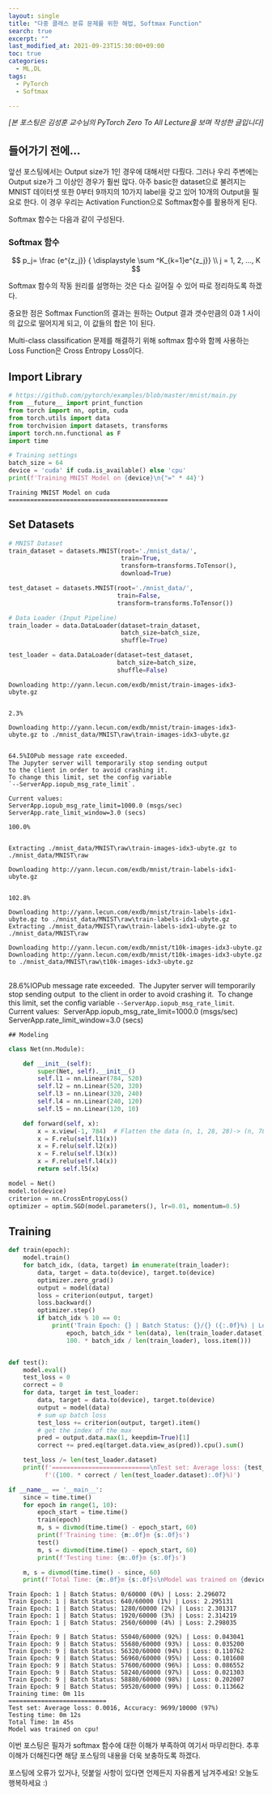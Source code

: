 ```yaml
---
layout: single
title: "다중 클래스 분류 문제를 위한 해법, Softmax Function"
search: true
excerpt: ""
last_modified_at: 2021-09-23T15:30:00+09:00
toc: true
categories:
  - ML,DL
tags:
  - PyTorch
  - Softmax

---
```


*[본 포스팅은 김성훈 교수님의 PyTorch Zero To All Lecture을 보며 작성한 글입니다]*

## 들어가기 전에...

앞선 포스팅에서는 Output size가 1인 경우에 대해서만 다뤘다. 그러나 우리 주변에는 Output size가 그 이상인 경우가 훨씬 많다. 아주 basic한 dataset으로 불려지는 MNIST 데이터셋 또한 0부터 9까지의 10가지 label을 갖고 있어 10개의 Output을 필요로 한다. 이 경우 우리는 Activation Function으로 Softmax함수를 활용하게 된다.

Softmax 함수는 다음과 같이 구성된다.

### Softmax 함수

$$
p_j= \frac {e^{z_j}} { \displaystyle \sum ^K_{k=1}e^{z_j}} \\ j = 1, 2, ..., K
$$

Softmax 함수의 작동 원리를 설명하는 것은 다소 길어질 수 있어 따로 정리하도록 하겠다.

중요한 점은 Softmax Function의 결과는 원하는 Output 결과 갯수만큼의 0과 1 사이의 값으로 떨어지게 되고, 이 값들의 합은 1이 된다.

Multi-class classification 문제를 해결하기 위해 softmax 함수와 함께 사용하는 Loss Function은 Cross Entropy Loss이다.



## Import Library


```python
# https://github.com/pytorch/examples/blob/master/mnist/main.py
from __future__ import print_function
from torch import nn, optim, cuda
from torch.utils import data
from torchvision import datasets, transforms
import torch.nn.functional as F
import time
```


```python
# Training settings
batch_size = 64
device = 'cuda' if cuda.is_available() else 'cpu'
print(f'Training MNIST Model on {device}\n{"=" * 44}')
```

    Training MNIST Model on cuda
    ============================================

## Set Datasets

```python
# MNIST Dataset
train_dataset = datasets.MNIST(root='./mnist_data/',
                               train=True,
                               transform=transforms.ToTensor(),
                               download=True)

test_dataset = datasets.MNIST(root='./mnist_data/',
                              train=False,
                              transform=transforms.ToTensor())

# Data Loader (Input Pipeline)
train_loader = data.DataLoader(dataset=train_dataset,
                               batch_size=batch_size,
                               shuffle=True)

test_loader = data.DataLoader(dataset=test_dataset,
                              batch_size=batch_size,
                              shuffle=False)
```

    Downloading http://yann.lecun.com/exdb/mnist/train-images-idx3-ubyte.gz


    2.3%
    
    Downloading http://yann.lecun.com/exdb/mnist/train-images-idx3-ubyte.gz to ./mnist_data/MNIST\raw\train-images-idx3-ubyte.gz


    64.5%IOPub message rate exceeded.
    The Jupyter server will temporarily stop sending output
    to the client in order to avoid crashing it.
    To change this limit, set the config variable
    `--ServerApp.iopub_msg_rate_limit`.
    
    Current values:
    ServerApp.iopub_msg_rate_limit=1000.0 (msgs/sec)
    ServerApp.rate_limit_window=3.0 (secs)
    
    100.0%


    Extracting ./mnist_data/MNIST\raw\train-images-idx3-ubyte.gz to ./mnist_data/MNIST\raw
    
    Downloading http://yann.lecun.com/exdb/mnist/train-labels-idx1-ubyte.gz


    102.8%
    
    Downloading http://yann.lecun.com/exdb/mnist/train-labels-idx1-ubyte.gz to ./mnist_data/MNIST\raw\train-labels-idx1-ubyte.gz
    Extracting ./mnist_data/MNIST\raw\train-labels-idx1-ubyte.gz to ./mnist_data/MNIST\raw
    
    Downloading http://yann.lecun.com/exdb/mnist/t10k-images-idx3-ubyte.gz
    Downloading http://yann.lecun.com/exdb/mnist/t10k-images-idx3-ubyte.gz to ./mnist_data/MNIST\raw\t10k-images-idx3-ubyte.gz


​    
​    28.6%IOPub message rate exceeded.
​    The Jupyter server will temporarily stop sending output
​    to the client in order to avoid crashing it.
​    To change this limit, set the config variable
​    `--ServerApp.iopub_msg_rate_limit`.
​    
​    Current values:
​    ServerApp.iopub_msg_rate_limit=1000.0 (msgs/sec)
​    ServerApp.rate_limit_window=3.0 (secs)

    ## Modeling


```python
class Net(nn.Module):

    def __init__(self):
        super(Net, self).__init__()
        self.l1 = nn.Linear(784, 520)
        self.l2 = nn.Linear(520, 320)
        self.l3 = nn.Linear(320, 240)
        self.l4 = nn.Linear(240, 120)
        self.l5 = nn.Linear(120, 10)

    def forward(self, x):
        x = x.view(-1, 784)  # Flatten the data (n, 1, 28, 28)-> (n, 784)
        x = F.relu(self.l1(x))
        x = F.relu(self.l2(x))
        x = F.relu(self.l3(x))
        x = F.relu(self.l4(x))
        return self.l5(x)
```


```python
model = Net()
model.to(device)
criterion = nn.CrossEntropyLoss()
optimizer = optim.SGD(model.parameters(), lr=0.01, momentum=0.5)
```

## Training


```python
def train(epoch):
    model.train()
    for batch_idx, (data, target) in enumerate(train_loader):
        data, target = data.to(device), target.to(device)
        optimizer.zero_grad()
        output = model(data)
        loss = criterion(output, target)
        loss.backward()
        optimizer.step()
        if batch_idx % 10 == 0:
            print('Train Epoch: {} | Batch Status: {}/{} ({:.0f}%) | Loss: {:.6f}'.format(
                epoch, batch_idx * len(data), len(train_loader.dataset),
                100. * batch_idx / len(train_loader), loss.item()))


def test():
    model.eval()
    test_loss = 0
    correct = 0
    for data, target in test_loader:
        data, target = data.to(device), target.to(device)
        output = model(data)
        # sum up batch loss
        test_loss += criterion(output, target).item()
        # get the index of the max
        pred = output.data.max(1, keepdim=True)[1]
        correct += pred.eq(target.data.view_as(pred)).cpu().sum()

    test_loss /= len(test_loader.dataset)
    print(f'===========================\nTest set: Average loss: {test_loss:.4f}, Accuracy: {correct}/{len(test_loader.dataset)} '
          f'({100. * correct / len(test_loader.dataset):.0f}%)')
```


```python
if __name__ == '__main__':
    since = time.time()
    for epoch in range(1, 10):
        epoch_start = time.time()
        train(epoch)
        m, s = divmod(time.time() - epoch_start, 60)
        print(f'Training time: {m:.0f}m {s:.0f}s')
        test()
        m, s = divmod(time.time() - epoch_start, 60)
        print(f'Testing time: {m:.0f}m {s:.0f}s')

    m, s = divmod(time.time() - since, 60)
    print(f'Total Time: {m:.0f}m {s:.0f}s\nModel was trained on {device}!')
```

    Train Epoch: 1 | Batch Status: 0/60000 (0%) | Loss: 2.296072
    Train Epoch: 1 | Batch Status: 640/60000 (1%) | Loss: 2.295131
    Train Epoch: 1 | Batch Status: 1280/60000 (2%) | Loss: 2.301317
    Train Epoch: 1 | Batch Status: 1920/60000 (3%) | Loss: 2.314219
    Train Epoch: 1 | Batch Status: 2560/60000 (4%) | Loss: 2.298035
    ...
    Train Epoch: 9 | Batch Status: 55040/60000 (92%) | Loss: 0.043041
    Train Epoch: 9 | Batch Status: 55680/60000 (93%) | Loss: 0.035200
    Train Epoch: 9 | Batch Status: 56320/60000 (94%) | Loss: 0.110762
    Train Epoch: 9 | Batch Status: 56960/60000 (95%) | Loss: 0.101608
    Train Epoch: 9 | Batch Status: 57600/60000 (96%) | Loss: 0.086552
    Train Epoch: 9 | Batch Status: 58240/60000 (97%) | Loss: 0.021303
    Train Epoch: 9 | Batch Status: 58880/60000 (98%) | Loss: 0.202007
    Train Epoch: 9 | Batch Status: 59520/60000 (99%) | Loss: 0.113662
    Training time: 0m 11s
    ===========================
    Test set: Average loss: 0.0016, Accuracy: 9699/10000 (97%)
    Testing time: 0m 12s
    Total Time: 1m 45s
    Model was trained on cpu!


이번 포스팅은 필자가 softmax 함수에 대한 이해가 부족하여 여기서 마무리한다. 추후 이해가 더해진다면 해당 포스팅의 내용을 더욱 보충하도록 하겠다.

포스팅에 오류가 있거나, 덧붙일 사항이 있다면 언제든지 자유롭게 남겨주세요! 오늘도 행복하세요 :)
